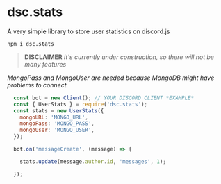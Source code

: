 # dsc.stats
A very simple library to store user statistics on discord.js

`npm i dsc.stats`

> **DISCLAIMER** *It's currently under construction, so there will not be many features*

*MongoPass and MongoUser are needed because MongoDB might have problems to connect.*
```js
  const bot = new Client(); // YOUR DISCORD CLIENT *EXAMPLE*
  const { UserStats } = require('dsc.stats');
  const stats = new UserStats({
    mongoURL: 'MONGO_URL', 
    mongoPass: 'MONGO_PASS',
    mongoUser: 'MONGO_USER',
  });

  bot.on('messageCreate', (message) => {

    stats.update(message.author.id, 'messages', 1);

  });

```